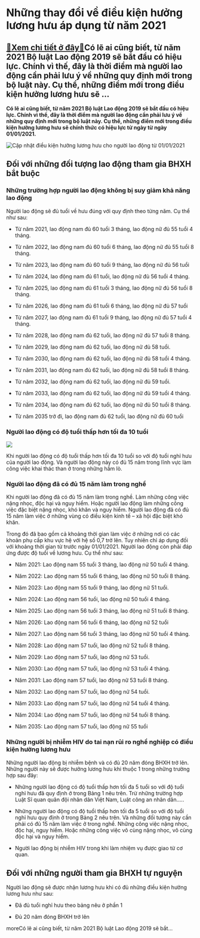 Những thay đổi về điều kiện hưởng lương hưu áp dụng từ năm 2021
===============================================================

[:gift:Xem chi tiết ở đây:gift:](https://hddtvn.com/nhung-thay-doi-ve-dieu-kien-huong-luong-huu-ap-dung-tu-nam-2021/)Có lẽ ai cũng biết, từ năm 2021 Bộ luật Lao động 2019 sẽ bắt đầu có hiệu lực. Chính vì thế, đây là thời điểm mà người lao động cần phải lưu ý về những quy định mới trong bộ luật này. Cụ thể, những điểm mới trong điều kiện hưởng lương hưu sẽ …
--------------------------------------------------------------------------------------------------------------------------------------------------------------------------------------------------------------------------------------------------

**Có lẽ ai cũng biết, từ năm 2021 Bộ luật Lao động 2019 sẽ bắt đầu có hiệu lực. Chính vì thế, đây là thời điểm mà người lao động cần phải lưu ý về những quy định mới trong bộ luật này. Cụ thể, những điểm mới trong điều kiện hưởng lương hưu sẽ chính thức có hiệu lực từ ngày từ ngày 01/01/2021.**


![Cập nhật điều kiện hưởng lương hưu cho người lao động từ 01/01/2021](https://hddtvn.com/wp-content/uploads/2021/01/tang-tuoi-nghi-huu-so-nam-dong-bhxh-de-huong-luong-huu-co-tang.jpg)


Đối với những đối tượng lao động tham gia BHXH bắt buộc
-------------------------------------------------------


### Những trường hợp người lao động không bị suy giảm khả năng lao động


Người lao động sẽ đủ tuổi về hưu đúng với quy định theo từng năm. Cụ thể như sau:




* Từ năm 2021, lao động nam đủ 60 tuổi 3 tháng, lao động nữ đủ 55 tuổi 4 tháng.

* Từ năm 2022, lao động nam đủ 60 tuổi 6 tháng, lao động nữ đủ 55 tuổi 8 tháng.

* Từ năm 2023, lao động nam đủ 60 tuổi 9 tháng, lao động nữ đủ 56 tuổi

* Từ năm 2024, lao động nam đủ 61 tuổi, lao động nữ đủ 56 tuổi 4 tháng.

* Từ năm 2025, lao động nam đủ 61 tuổi 3 tháng, lao động nữ đủ 56 tuổi 8 tháng.

* Từ năm 2026, lao động nam đủ 61 tuổi 6 tháng, lao động nữ đủ 57 tuổi

* Từ năm 2027, lao động nam đủ 61 tuổi 9 tháng, lao động nữ đủ 57 tuổi 4 tháng.

* Từ năm 2028, lao động nam đủ 62 tuổi, lao động nữ đủ 57 tuổi 8 tháng.

* Từ năm 2029, lao động nam đủ 62 tuổi, lao động nữ đủ 58 tuổi.

* Từ năm 2030, lao động nam đủ 62 tuổi, lao động nữ đủ 58 tuổi 4 tháng.

* Từ năm 2031, lao động nam đủ 62 tuổi, lao động nữ đủ 58 tuổi 8 tháng.

* Từ năm 2032, lao động nam đủ 62 tuổi, lao động nữ đủ 59 tuổi.

* Từ năm 2033, lao động nam đủ 62 tuổi, lao động nữ đủ 59 tuổi 4 tháng.

* Từ năm 2034, lao động nam đủ 62 tuổi, lao động nữ đủ 50 tuổi 8 tháng.

* Từ năm 2035 trở đi, lao động nam đủ 62 tuổi, lao động nữ đủ 60 tuổi



### Người lao động có độ tuổi thấp hơn tối đa 10 tuổi


![](https://hddtvn.com/wp-content/uploads/2021/01/de07029f88459ba221d11f36e6e6752c.jpg)


Khi người lao động có độ tuổi thấp hơn tối đa 10 tuổi so với độ tuổi nghỉ hưu của người lao động. Và người lao động này có đủ 15 năm trong lĩnh vực làm công việc khai thác than ở trong những hầm lò.


### Người lao động đã có đủ 15 năm làm trong nghề


Khi người lao động đã có đủ 15 năm làm trong nghề. Làm những công việc nặng nhọc, độc hại và nguy hiểm. Hoặc người lao động làm những công việc đặc biệt nặng nhọc, khó khăn và nguy hiểm. Người lao động đã có đủ 15 năm làm việc ở những vùng có điều kiện kinh tế – xã hội đặc biệt khó khăn.


Trong đó đã bao gồm cả khoảng thời gian làm việc ở những nơi có các khoản phụ cấp khu vực hệ với hệ số 0,7 trở lên. Tuy nhiên chỉ áp dụng đối với khoảng thời gian từ trước ngày 01/01/2021. Người lao động còn phải đáp ứng được độ tuổi về lương hưu. Cụ thể như sau:




* Năm 2021: Lao động nam 55 tuổi 3 tháng, lao động nữ 50 tuổi 4 tháng.

* Năm 2022: Lao động nam 55 tuổi 6 tháng, lao động nữ 50 tuổi 8 tháng.

* Năm 2023: Lao động nam 55 tuổi 9 tháng, lao động nữ 51 tuổi.

* Năm 2024: Lao động nam 56 tuổi, lao động nữ 50 tuổi 4 tháng.

* Năm 2025: Lao động nam 56 tuổi 3 tháng, lao động nữ 51 tuổi 8 tháng.

* Năm 2026: Lao động nam 56 tuổi 6 tháng, lao động nữ 52 tuổi

* Năm 2027: Lao động nam 56 tuổi 3 tháng, lao động nữ 50 tuổi 4 tháng.

* Năm 2028: Lao động nam 57 tuổi, lao động nữ 52 tuổi 8 tháng.

* Năm 2029: Lao động nam 57 tuổi, lao động nữ 53 tuổi.

* Năm 2030: Lao động nam 57 tuổi, lao động nữ 53 tuổi 4 tháng.

* Năm 2031: Lao động nam 57 tuổi, lao động nữ 53 tuổi 8 tháng.

* Năm 2032: Lao động nam 57 tuổi, lao động nữ 54 tuổi.

* Năm 2033: Lao động nam 57 tuổi, lao động nữ 54 tuổi 4 tháng.

* Năm 2034: Lao động nam 57 tuổi, lao động nữ 54 tuổi 8 tháng.

* Năm 2035: Lao động nam 57 tuổi, lao động nữ 55 tuổi



### Những người bị nhiễm HIV do tai nạn rủi ro nghề nghiệp có điều kiện hưởng lương hưu


Những người lao động bị nhiễm bệnh và có đủ 20 năm đóng BHXH trở lên. Những người này sẽ được hưởng lương hưu khi thuộc 1 trong những trường hợp sau đây:




* Những người lao động có độ tuổi thấp hơn tối đa 5 tuổi so với độ tuổi nghỉ hưu đã quy định ở trong Bảng 1 nêu trên. Trừ những trường hợp Luật Sĩ quan quân đội nhân dân Việt Nam, Luật công an nhân dân…..

* Những người lao động có độ tuổi thấp hơn tối đa 5 tuổi so với độ tuổi nghỉ hưu quy định ở trong Bảng 2 nêu trên. Và những đối tượng này cần phải có đủ 15 năm làm việc ở trong nghề. Những công việc nặng nhọc, độc hại, nguy hiểm. Hoặc những công việc vô cùng nặng nhọc, vô cùng độc hại và nguy hiểm.

* Người lao động bị nhiễm HIV trong khi làm nhiệm vụ được giao từ cơ quan.



Đối với những người tham gia BHXH tự nguyện
-------------------------------------------


Người lao động sẽ được nhận lương hưu khi có đủ những điều kiện hưởng lương hưu như sau:




* Đã đủ tuổi nghỉ hưu theo bảng nêu ở phần 1

* Đủ 20 năm đóng BHXH trở lên



moreCó lẽ ai cũng biết, từ năm 2021 Bộ luật Lao động 2019 sẽ bắt…

